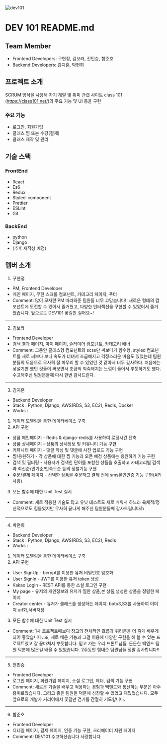 ![dev101](https://user-images.githubusercontent.com/59465490/97846694-bad42380-1d31-11eb-8410-fb6e083521da.png)
# DEV 101 README.md

## Team Member
- Frontend Developers: 구현정, 김보라, 전민승, 함준호
- Backend Developers: 김지훈, 박현희

## 프로젝트 소개
SCRUM 방식을 사용해 자기 계발 및 취미 관련 사이트 class 101 (https://class101.net/)의 주요 기능 및 UI 등을 구현

### 주요 기능
- 로그인, 회원가입
- 클래스 찜 또는 수강(결제)
- 클래스 제작 및 관리

## 기술 스택
### FrontEnd
- React
- Es6
- Redux
- Styled-component
- Prettier
- ESLint
- Git

### BackEnd
- python
- Django
- (추후 재작성 예정)

## 멤버 소개
1. 구현정 
- PM, Frontend Developer
- 메인 페이지, 무한 스크롤 컴포넌트, 카테고리 페이지, 푸터
- Comment: 많이 모자란 PM 따라와준 팀원들 너무 고맙습니다!! 새로운 형태의 컴포넌트에 도전할 수 있어서 즐거웠고, 다양한 인터렉션을 구현할 수 있었어서 즐거웠습니다. 앞으로도 DEV101 꽃길만 걸어요~!

<hr/>

2. 김보라
- Frontend Developer
- 검색 결과 페이지, 마이 페이지, 슬라이더 컴포넌트, 카테고리 배너
- Comment: 그동안 클래스형 컴포넌트와 scss만 써보다가 함수형, styled 컴포넌트를 새로 써보다 보니 속도가 더뎌서 조급해지고 걱정스러운 마음도 있었는데 팀원분들의 도움으로 무사히 잘 마무리 할 수 있었던 것 같아서 너무 감사하다. 처음에는 낯설기만 했던 것들이 써보면서 조금씩 익숙해지는 느낌이 들어서 뿌듯하기도 했다. 수고해주신 팀원분들께 다시 한번 감사드린다.

<hr/>

3. 김지훈
- Backend Developer
- Stack : Python, Django, AWS(RDS, S3, EC2), Redis, Docker
- Works :
1) 데이터 모델링을 통한 데이터베이스 구축
2) API 구현
- 상품 메인페이지 - Redis & django-redis를 사용하여 로딩시간 단축
- 상품 상세페이지 - 상품의 상세정보 및 커뮤니티 기능 구현
- 커뮤니티 페이지 - 댓글 작성 및 댓글에 사진 업로드 기능 구현
- 찜/응원하기 - 각 상품에 대한 찜 기능과 오픈 예정 상품에는 응원하기 기능 구현
- 검색 및 필터링 - 사용자가 검색한 단어를 포함한 상품을 호출하고 카테고리별 검색과 최신순/인기순/만족도순 등의 정렬기능 구현
- 주문/결제 페이지 - 선택한 상품을 주문하고 결제 전에 sms본인인증 기능 구현(API 사용)
3) 모든 함수에 대한 Unit Test 실시
- Comment: 새로 적용한 기술도 많고 유닛 테스트도 새로 배워서 하느라 육체적/정신적으로도 힘들었지만 무사히 끝나게 해주신 팀원분들께 감사드립니다👍

<hr/>

4. 박현희
- Backend Developer
- Stack     : Python, Django, AWS(RDS, S3, EC2), Redis
- Works    :
1) 데이터 모델링을 통한 데이터베이스 구축
2) API 구현
- User SignUp   - bcrypt를 이용한 유저 비밀번호 암호화
- User SignIn     - JWT를 이용한 유저 token 생성
- Kakao Login    - REST API를 통한 소셜 로그인 구현
- My page          -  유저의 개인정보와 유저가 찜한 상품,본 상품,생성한 상품을 정렬한 페이지 
- Creator center - 유저가 클래스를 생성하는 페이지. boto3,S3를 사용하여 이미지 url화,서버저장
3) 모든 함수에 대한 Unit Test 실시
- Comment: 1차 프로젝트때보다 장고의 전체적인 흐름과 쿼리문을 더 깊게 배우게 되어 좋았습니다. 또, 새로 배운 기능과 그걸 이용헤 다양한 구현을 해 볼 수 있는 프로젝트였고 잘 끝마쳐서 뿌듯합니다. 믿고 가는 우리 프톤트님들, 든든한 백엔드 팀원 덕분에 많은걸 배울 수 있었습니다. 2주동안 힘내준 팀원님들 정말 감사합니다!!

<hr/>

5. 전민승
- Frontend Developer
- 로그인 페이지, 회원가입 페이지, 소셜 로그인, 헤더, 검색 기능 구현
- Comment: 새로운 기술을 배우고 적용하는 경험과 백엔드와 통신하는 부분은 아주 흥미로웠습니다. 그리고 좋은 팀원들 덕분에 성장할 수 있었고 재밌었습니다. 모두 앞으로의 개발자 커리어에서 꽃길만 걷기를 간절히 기도합니다.

<hr/>

6. 함준호
- Frontend Developer
- 디테일 페이지, 결제 페이지, 인증 기능 구현, 크리에이터 지원 페이지
- Comment: DEV101 수고하셨습니다 사랑합니다

